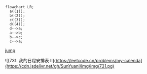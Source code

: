 ```mermaid
flowchart LR;
  a((1));
  b((2));
  c((3));
  d((4));
  d-->a;
  a-->b;
  b-->c;
  c-->a;
```





[jump](./a.md#head-lalala)



![[731. 我的日程安排表 II](https://leetcode.cn/problems/my-calenda](https://cdn.jsdelivr.net/gh/SunYuanI/img/img/731.pg)
